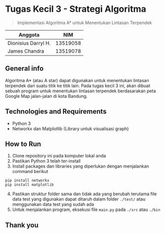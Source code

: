 # Tugas Kecil 3 - Strategi Algoritma
> Implementasi Algoritma A* untuk Menentukan Lintasan Terpendek

| Anggota | NIM |
| --- | --- |
|Dionisius Darryl H. | 13519058 |	
|James Chandra| 13519078 |

## General info
Algoritma A* (atau A star) dapat digunakan untuk menentukan lintasan terpendek dari suatu titik ke titik lain. Pada tugas kecil 3 ini, akan dibuat sebuah program untuk menentukan lintasan terpendek berdasarakan peta Google Map jalan-jalan di kota Bandung. 

## Technologies and Requirements
* Python 3
* Networkx dan Matplotlib (Library untuk visualisasi graph)

## How to Run
1. Clone repository ini pada komputer lokal anda
2. Pastikan Python 3 telah ter-install
3. Install packages dan libraries yang diperlukan dengan menjalankan command berikut
```
pip install networkx
pip install matplotlib
```
4. Pastikan struktur folder sama dan tidak ada yang berubah terutama file data test yang digunakan dapat ditaruh dalam folder ```./test/``` atau menggunakan data test yang sudah ada
5. Untuk menjalankan program, eksekusi file ```main.py``` pada ```./src``` atau ```./bin```

## Thank you

